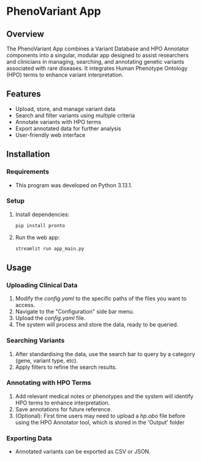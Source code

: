 # PhenoVariant App

## Overview
The PhenoVariant App combines a Variant Database and HPO Annotator components into a singular, modular app designed to assist researchers and clinicians in managing, searching, and annotating genetic variants associated with rare diseases. It integrates Human Phenotype Ontology (HPO) terms to enhance variant interpretation.

## Features
- Upload, store, and manage variant data
- Search and filter variants using multiple criteria
- Annotate variants with HPO terms
- Export annotated data for further analysis
- User-friendly web interface

## Installation
### Requirements
- This program was developed on Python 3.13.1.

### Setup
1. Install dependencies:
   ```bash
   pip install pronto
   ```
2. Run the web app:
   ```bash
   streamlit run app_main.py
   ```
   
## Usage
### Uploading Clinical Data
1. Modify the *config.yaml* to the specific paths of the files you want to access.
2. Navigate to the "Configuration" side bar menu.
3. Upload the *config.yaml* file.
5. The system will process and store the data, ready to be queried.

### Searching Variants
1. After standardising the data, use the search bar to query by a category (gene, variant type, etc).
2. Apply filters to refine the search results.

### Annotating with HPO Terms
1. Add relevant medical notes or phenotypes and the system will identify HPO terms to enhance interpretation.
2. Save annotations for future reference.
3. (Optional): First time users may need to upload a *hp.obo* file before using the HPO Annotator tool, which is stored in the 'Output' folder

### Exporting Data
- Annotated variants can be exported as CSV or JSON.


